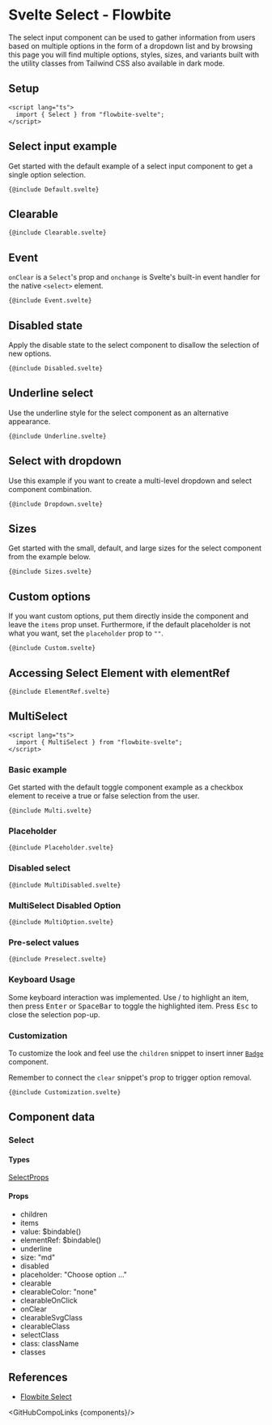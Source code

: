 # Svelte Select - Flowbite


The select input component can be used to gather information from users based on multiple options in the form of a dropdown list and by browsing this page you will find multiple options, styles, sizes, and variants built with the utility classes from Tailwind CSS also available in dark mode.

## Setup

```svelte
<script lang="ts">
  import { Select } from "flowbite-svelte";
</script>
```

## Select input example

Get started with the default example of a select input component to get a single option selection.

```svelte
{@include Default.svelte}
```

## Clearable

```svelte
{@include Clearable.svelte}
```

## Event

`onClear` is a `Select`'s prop and `onchange` is Svelte's built-in event handler for the native `<select>` element.

```svelte
{@include Event.svelte}
```

## Disabled state

Apply the disable state to the select component to disallow the selection of new options.

```svelte
{@include Disabled.svelte}
```

## Underline select

Use the underline style for the select component as an alternative appearance.

```svelte
{@include Underline.svelte}
```

## Select with dropdown

Use this example if you want to create a multi-level dropdown and select component combination.

```svelte
{@include Dropdown.svelte}
```

## Sizes

Get started with the small, default, and large sizes for the select component from the example below.

```svelte
{@include Sizes.svelte}
```

## Custom options

If you want custom options, put them directly inside the component and leave the `items` prop unset. Furthermore, if the default placeholder is not what you want, set the `placeholder` prop to `""`.

```svelte
{@include Custom.svelte}
```

## Accessing Select Element with elementRef

```svelte
{@include ElementRef.svelte}
```

## MultiSelect

```svelte
<script lang="ts">
  import { MultiSelect } from "flowbite-svelte";
</script>
```

### Basic example

Get started with the default toggle component example as a checkbox element to receive a true or false selection from the user.

```svelte
{@include Multi.svelte}
```

### Placeholder

```svelte
{@include Placeholder.svelte}
```

### Disabled select

```svelte
{@include MultiDisabled.svelte}
```

### MultiSelect Disabled Option

```svelte
{@include MultiOption.svelte}
```

### Pre-select values

```svelte
{@include Preselect.svelte}
```

### Keyboard Usage

Some keyboard interaction was implemented. Use <Kbd class="p-1.5"><ArrowUpOutline class="inline-block"/></Kbd>/<Kbd class="p-1.5"><ArrowDownOutline class="inline-block"/></Kbd> to highlight an item, then press <Kbd class="p-1.5">Enter</Kbd> or <Kbd class="p-1.5">SpaceBar</Kbd> to toggle the highlighted item. Press <Kbd class="p-1.5">Esc</Kbd> to close the selection pop-up.

### Customization

To customize the look and feel use the `children` snippet to insert inner [`Badge`](/docs/components/badge) component.

Remember to connect the `clear` snippet's prop to trigger option removal.

```svelte
{@include Customization.svelte}
```

## Component data

### Select

#### Types

[SelectProps<T>](https://github.com/themesberg/flowbite-svelte/blob/main/src/lib/types.ts#L862)

#### Props

- children
- items
- value: $bindable()
- elementRef: $bindable()
- underline
- size: "md"
- disabled
- placeholder: "Choose option ..."
- clearable
- clearableColor: "none"
- clearableOnClick
- onClear
- clearableSvgClass
- clearableClass
- selectClass
- class: className
- classes


## References

- [Flowbite Select](https://flowbite.com/docs/forms/select/)

<GitHubCompoLinks {components}/>
